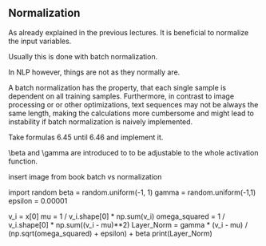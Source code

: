 ## Normalization

As already explained in the previous lectures. It is beneficial to normalize the input variables.

Usually this is done with batch normalization.

In NLP however, things are not as they normally are.

A batch normalization has the property, that each single sample is dependent on all training samples. Furthermore, in contrast to image processing or or other optimizations, text sequences may not be always the same length, making the calculations more cumbersome and might lead to instability if batch normalization is naively implemented.


Take formulas 6.45 until 6.46 and implement it. 

\beta and \gamma are introduced to to be adjustable to the whole activation function.

insert image from book batch vs normalization

import random
beta = random.uniform(-1, 1)
gamma = random.uniform(-1,1)
epsilon = 0.00001

v_i = x[0]
mu = 1 / v_i.shape[0] * np.sum(v_i)
omega_squared = 1 / v_i.shape[0] * np.sum((v_i - mu)**2)
Layer_Norm = gamma * (v_i - mu) / (np.sqrt(omega_squared) + epsilon) + beta
print(Layer_Norm)